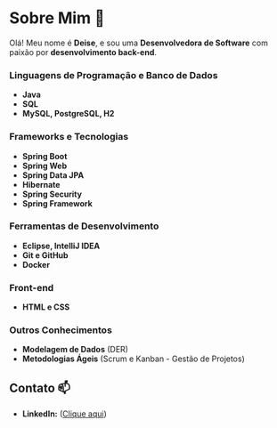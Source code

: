 # Sobre Mim 👋

Olá! Meu nome é **Deise**, e sou uma **Desenvolvedora de Software** com paixão por **desenvolvimento back-end**.

### Linguagens de Programação e Banco de Dados
- **Java** 
- **SQL**
- **MySQL, PostgreSQL, H2**

### Frameworks e Tecnologias
- **Spring Boot**
- **Spring Web**
- **Spring Data JPA**
- **Hibernate**
- **Spring Security**
- **Spring Framework**

### Ferramentas de Desenvolvimento
- **Eclipse, IntelliJ IDEA**
- **Git e GitHub** 
- **Docker** 

### Front-end
- **HTML e CSS**

### Outros Conhecimentos
- **Modelagem de Dados** (DER)
- **Metodologias Ágeis** (Scrum e Kanban - Gestão de Projetos)

## Contato 📫

- **LinkedIn:** ([Clique aqui](https://www.linkedin.com/in/deise-sales-dev/))
